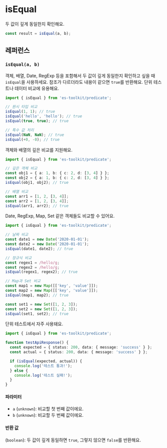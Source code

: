 # isEqual

두 값이 깊게 동일한지 확인해요.

```typescript
const result = isEqual(a, b);
```

## 레퍼런스

### `isEqual(a, b)`

객체, 배열, Date, RegExp 등을 포함해서 두 값이 깊게 동일한지 확인하고 싶을 때 `isEqual`을 사용하세요. 참조가 다르더라도 내용이 같으면 `true`를 반환해요. 단위 테스트나 데이터 비교에 유용해요.

```typescript
import { isEqual } from 'es-toolkit/predicate';

// 원시 타입 비교
isEqual(1, 1); // true
isEqual('hello', 'hello'); // true
isEqual(true, true); // true

// 특수 값 처리
isEqual(NaN, NaN); // true
isEqual(+0, -0); // true
```

객체와 배열의 깊은 비교를 지원해요.

```typescript
import { isEqual } from 'es-toolkit/predicate';

// 깊은 객체 비교
const obj1 = { a: 1, b: { c: 2, d: [3, 4] } };
const obj2 = { a: 1, b: { c: 2, d: [3, 4] } };
isEqual(obj1, obj2); // true

// 배열 비교
const arr1 = [1, 2, [3, 4]];
const arr2 = [1, 2, [3, 4]];
isEqual(arr1, arr2); // true
```

Date, RegExp, Map, Set 같은 객체들도 비교할 수 있어요.

```typescript
import { isEqual } from 'es-toolkit/predicate';

// 날짜 비교
const date1 = new Date('2020-01-01');
const date2 = new Date('2020-01-01');
isEqual(date1, date2); // true

// 정규식 비교
const regex1 = /hello/g;
const regex2 = /hello/g;
isEqual(regex1, regex2); // true

// Map과 Set 비교
const map1 = new Map([['key', 'value']]);
const map2 = new Map([['key', 'value']]);
isEqual(map1, map2); // true

const set1 = new Set([1, 2, 3]);
const set2 = new Set([1, 2, 3]);
isEqual(set1, set2); // true
```

단위 테스트에서 자주 사용돼요.

```typescript
import { isEqual } from 'es-toolkit/predicate';

function testApiResponse() {
  const expected = { status: 200, data: { message: 'success' } };
  const actual = { status: 200, data: { message: 'success' } };

  if (isEqual(expected, actual)) {
    console.log('테스트 통과!');
  } else {
    console.log('테스트 실패!');
  }
}
```

#### 파라미터

- `a` (`unknown`): 비교할 첫 번째 값이에요.
- `b` (`unknown`): 비교할 두 번째 값이에요.

#### 반환 값

(`boolean`): 두 값이 깊게 동일하면 `true`, 그렇지 않으면 `false`를 반환해요.
